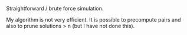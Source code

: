 Straightforward / brute force simulation.

My algorithm is not very efficient. It is possible to precompute pairs and also to prune solutions > n (but I have not done this).
